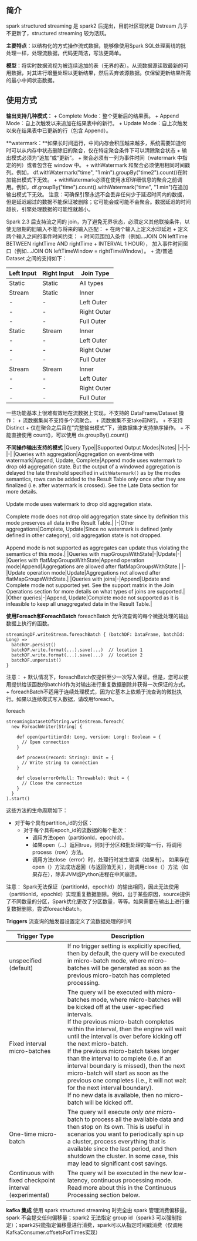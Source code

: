 ## 简介
spark structured streaming 是 spark2 后提出，目前社区现状是 Dstream 几乎不更新了，structured streaming 较为活跃。


**主要特点**：以结构化的方式操作流式数据，能够像使用Spark SQL处理离线的批处理一样，处理流数据，代码更简洁，写法更简单。

**模型**：将实时数据流视为被连续追加的表（无界的表）。从流数据源读取最新的可用数据，对其进行增量处理以更新结果，然后丢弃该源数据。仅保留更新结果所需的最小中间状态数据。


## 使用方式

**输出支持几种模式：**
	+ Complete Mode：整个更新后的结果表。
	+ Append Mode：自上次触发以来追加在结果表中的新行。
	+ Update Mode：自上次触发以来在结果表中已更新的行（包含 Append）。
	
**watermark：**如果长时间运行，中间内存会积压越来越多，系统需要知道何时可以从内存中状态删除旧的聚合，仅在特定聚合条件下可以清除聚合状态
	+ 输出模式必须为“追加”或“更新”。
	+ 聚合必须有一列为事件时间（watermark 中指定的列）或者包含在 window 中。
	+ withWatermark 和聚合必须使用相同时间戳列。例如， df.withWatermark("time", "1 min").groupBy("time2").count()在附加输出模式下无效。
	+ withWatermark必须在使用水印详细信息的聚合之前调用。例如，df.groupBy("time").count().withWatermark("time", "1 min")在追加输出模式下无效。
	注意：可确保引擎永远不会丢弃任何少于延迟时间内的数据，但是延迟超过的数据不能保证被删除；它可能会或可能不会聚合。数据延迟的时间越长，引擎处理数据的可能性就越小。
	
Spark 2.3 后支持流之间的 join，为了避免无界状态，必须定义其他联接条件，以使无限期的旧输入不能与将来的输入匹配：
	+ 在两个输入上定义水印延迟
	+ 定义两个输入之间的事件时间约束：
		+ 时间范围加入条件（例如...JOIN ON leftTime BETWEEN rightTime AND rightTime + INTERVAL 1 HOUR），
		加入事件时间窗口（例如...JOIN ON leftTimeWindow = rightTimeWindow）。
	+ 流/普通 Dataset 之间的支持如下：
	
|Left Input|Right Input|Join Type|
|-|-|-|
|Static|Static|All types|Supported, since its not on streaming data even though it can be present in a streaming query|
|Stream|Static|Inner|Supported, not stateful|
|-|-|Left Outer|Supported, not stateful|
|-|-|Right Outer|Not supported|
|-|-|Full Outer|Not supported|
|Static|Stream|Inner|Supported, not stateful|
|-|-|Left Outer|Not supported|
|-|-|Right Outer|Supported, not stateful|
|-|-|Full Outer|Not supported|
|Stream|Stream|Inner|Supported, optionally specify watermark on both sides + time constraints for state cleanup|
|-|-|Left Outer|Conditionally supported, must specify watermark on right + time constraints for correct results, optionally specify watermark on left for all state cleanup|
|-|-|Right Outer|Conditionally supported, must specify watermark on left + time constraints for correct results, optionally specify watermark on right for all state cleanup|
|-|-|Full Outer|Not supported|


一些功能基本上很难有效地在流数据上实现，不支持的 DataFrame/Dataset 操作：
	+ 流数据集尚不支持多个流聚合。
	+ 流数据集不支take前N行。
	+ 不支持 Distinct
	+ 仅在聚合之后且在“完整输出模式”下，流数据集才支持排序操作。
	+ 不能直接使用 count()，可以使用 ds.groupBy().count()
	

**不同操作输出支持的模式**
|Query Type||Supported Output Modes|Notes|
|-|-|-|-|
|Queries with aggregation|Aggregation on event-time with watermark|Append, Update, Complete|Append mode uses watermark to drop old aggregation state. But the output of a windowed aggregation is delayed the late threshold specified in `withWatermark()` as by the modes semantics, rows can be added to the Result Table only once after they are finalized (i.e. after watermark is crossed). See the Late Data section for more details.<br><br>Update mode uses watermark to drop old aggregation state.<br><br>Complete mode does not drop old aggregation state since by definition this mode preserves all data in the Result Table.|
|-|Other aggregations|Complete, Update|Since no watermark is defined (only defined in other category), old aggregation state is not dropped.<br><br>Append mode is not supported as aggregates can update thus violating the semantics of this mode.|
|Queries with mapGroupsWithState|-|Update|-|
|Queries with flatMapGroupsWithState|Append operation mode|Append|Aggregations are allowed after flatMapGroupsWithState.|
|-|Update operation mode|Update|Aggregations not allowed after flatMapGroupsWithState.|
|Queries with joins|-|Append|Update and Complete mode not supported yet. See the support matrix in the Join Operations section for more details on what types of joins are supported.|
|Other queries|-|Append, Update|Complete mode not supported as it is infeasible to keep all unaggregated data in the Result Table.|

**使用Foreach和ForeachBatch**
foreachBatch 允许流查询的每个微批处理的输出数据上执行的函数。
```
streamingDF.writeStream.foreachBatch { (batchDF: DataFrame, batchId: Long) =>
  batchDF.persist()
  batchDF.write.format(...).save(...)  // location 1
  batchDF.write.format(...).save(...)  // location 2
  batchDF.unpersist()
}
```
注意：
	+ 默认情况下，foreachBatch仅提供至少一次写入保证。但是，您可以使用提供给该函数的batchId作为对输出进行重复数据删除并获得一次保证的方式。
	+ foreachBatch不适用于连续处理模式，因为它基本上依赖于流查询的微批执行。如果以连续模式写入数据，请改用foreach。

foreach
```
streamingDatasetOfString.writeStream.foreach(
  new ForeachWriter[String] {

    def open(partitionId: Long, version: Long): Boolean = {
      // Open connection
    }

    def process(record: String): Unit = {
      // Write string to connection
    }

    def close(errorOrNull: Throwable): Unit = {
      // Close the connection
    }
  }
).start()
```
这些方法的生命周期如下：
+ 对于每个具有partition_id的分区：
	+ 对于每个具有epoch_id的流数据的每个批次：
		+ 调用方法open（partitionId，epochId）。
		+ 如果open（…）返回true，则对于分区和批处理的每一行，将调用process（row）方法。
		+ 调用方法close（error）时，处理行时发生错误（如果有）。
如果存在open（）方法成功返回（与返回值无关），则调用close（）方法（如果存在），除非JVM或Python进程在中间崩溃。

注意： Spark无法保证（partitionId，epochId）的输出相同，因此无法使用（partitionId，epochId）实现重复数据删除。例如，出于某些原因，source提供了不同数量的分区，Spark优化更改了分区数量，等等。如果需要在输出上进行重复数据删除，尝试foreachBatch。


**Triggers**
流查询的触发器设置定义了流数据处理的时间

|Trigger Type|Description|
|-|-|
|unspecified (default)|If no trigger setting is explicitly specified, then by default, the query will be executed in micro-batch mode, where micro-batches will be generated as soon as the previous micro-batch has completed processing.|
|Fixed interval micro-batches|The query will be executed with micro-batches mode, where micro-batches will be kicked off at the user-specified intervals.<br>If the previous micro-batch completes within the interval, then the engine will wait until the interval is over before kicking off the next micro-batch.<br>If the previous micro-batch takes longer than the interval to complete (i.e. if an interval boundary is missed), then the next micro-batch will start as soon as the previous one completes (i.e., it will not wait for the next interval boundary).<br>If no new data is available, then no micro-batch will be kicked off.|
|One-time micro-batch|The query will execute *only one* micro-batch to process all the available data and then stop on its own. This is useful in scenarios you want to periodically spin up a cluster, process everything that is available since the last period, and then shutdown the cluster. In some case, this may lead to significant cost savings.|
|Continuous with fixed checkpoint interval (experimental)|The query will be executed in the new low-latency, continuous processing mode. Read more about this in the Continuous Processing section below.|

**kafka 集成**
使用 spark structured streaming 时完全由 spark 管理消费偏移量。spark 不会提交任何偏移量；spark2 无法指定 group id（spark3 可以强制指定）；spark2只能指定偏移量进行消费，spark可以从指定时间戳消费（仅调用KafkaConsumer.offsetsForTimes实现）